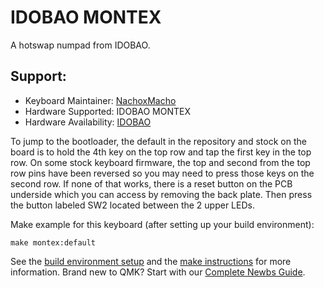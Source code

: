 # IDOBAO MONTEX

A hotswap numpad from IDOBAO.

## Support:

* Keyboard Maintainer: [NachoxMacho](https://github.com/NachoxMacho)
* Hardware Supported: IDOBAO MONTEX
* Hardware Availability: [IDOBAO](https://www.idobao.net/products/ldobao-montex-pad-hot-swappable-mechanical-keyboard-kit)


To jump to the bootloader, the default in the repository and stock on the board is to hold the 4th key on the top row and tap the first key in the top row.
On some stock keyboard firmware, the top and second from the top row pins have been reversed so you may need to press those keys on the second row.
If none of that works, there is a reset button on the PCB underside which you can access by removing the back plate.
Then press the button labeled SW2 located between the 2 upper LEDs.

Make example for this keyboard (after setting up your build environment):

    make montex:default

See the [build environment setup](https://docs.qmk.fm/#/getting_started_build_tools) and the [make instructions](https://docs.qmk.fm/#/getting_started_make_guide) for more information. Brand new to QMK? Start with our [Complete Newbs Guide](https://docs.qmk.fm/#/newbs).
